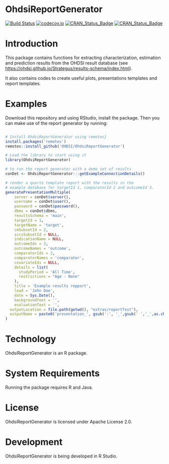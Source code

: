 # OhdsiReportGenerator

[![Build Status](https://github.com/OHDSI/OhdsiReportGenerator/workflows/R-CMD-check/badge.svg)](https://github.com/OHDSI/OhdsiReportGenerator/actions?query=workflow%3AR-CMD-check+branch%3Amain)
[![codecov.io](https://codecov.io/github/OHDSI/OhdsiReportGenerator/coverage.svg?branch=main)](https://app.codecov.io/github/OHDSI/OhdsiReportGenerator?branch=main)
[![CRAN_Status_Badge](https://www.r-pkg.org/badges/version/OhdsiShinyAppBuilder)](https://cran.r-project.org/package=OhdsiReportGenerator)
[![CRAN_Status_Badge](https://cranlogs.r-pkg.org/badges/OhdsiShinyAppBuilder)](https://cran.r-project.org/package=OhdsiReportGenerator)

# Introduction

This package contains functions for extracting characterization, estimation and prediction results from the OHDSI result database (see <https://ohdsi.github.io/Strategus/results-schema/index.html>).

It also contains codes to create useful plots, presentations templates and report templates.

# Examples

Download this repository and using RStudio, install the package. Then you can make use of the report generator by running:

``` r

# Install OhdsiReportGenerator using remotes}
install.packages('remotes')
remotes::install_github('OHDSI/OhdsiReportGenerator')

# Load the library to start using it
library(OhdsiReportGenerator)

# to run the report generator with a demo set of results
conDet <- OhdsiReportGenerator:::getExampleConnectionDetails()

# render a quarto template report with the results in the 
# example database for targetId 1, comparatorId 2 and outcomeId 3.
generatePresentationMultiple(
    server = conDet$server(),
    username = conDet$user(),
    password = conDet$password(),
    dbms = conDet$dbms,
    resultsSchema = 'main',
    targetId = 1,
    targetName = 'target',
    cmSubsetId = 2,
    sccsSubsetId = NULL,
    indicationName = NULL,
    outcomeIds = 3,
    outcomeNames = 'outcome',
    comparatorIds = 2,
    comparatorNames = 'comparator',
    covariateIds = NULL,
    details = list(
      studyPeriod = 'All Time',
      restrictions = "Age - None"
    ),
    title = 'Example results repport',
    lead = 'John Doe',
    date = Sys.Date(),
    backgroundText = '',
    evaluationText = '',
  outputLocation = file.path(getwd(), "extras/reportTest"),
  outputName = paste0('presentation_', gsub(':', '_',gsub(' ','_',as.character(date()))),'.html')
)
```

# Technology

OhdsiReportGenerator is an R package.

# System Requirements

Running the package requires R and Java.

# License

OhdsiReportGenerator is licensed under Apache License 2.0.

# Development

OhdsiReportGenerator is being developed in R Studio.
